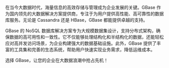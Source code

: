 在当今大数据时代，海量信息的高效存储与管理成为企业发展的关键。GBase 作为国内领先的大数据解决方案提供商，专注于为用户提供高性能、高可靠性的数据库服务。无论是 Cassandra 还是 HBase，GBase 都能提供卓越的支持。

GBase 的 NoSQL 数据库解决方案专为大规模数据集设计，支持分布式架构，确保数据的高可用性和一致性。它不仅能够处理结构化和半结构化的数据，还能轻松应对高并发访问场景，为企业构建强大的数据基础设施。此外，GBase 提供了丰富的工具集和完善的生态系统，帮助用户快速实现业务需求，降低运维成本。

选择 GBase，让您的企业在大数据浪潮中抢占先机！